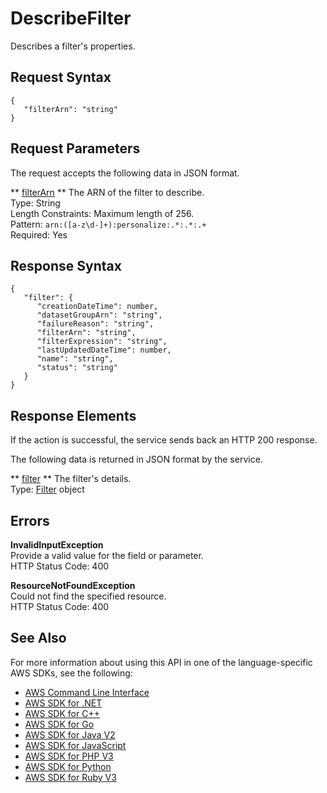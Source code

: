 # DescribeFilter<a name="API_DescribeFilter"></a>

Describes a filter's properties\.

## Request Syntax<a name="API_DescribeFilter_RequestSyntax"></a>

```
{
   "filterArn": "string"
}
```

## Request Parameters<a name="API_DescribeFilter_RequestParameters"></a>

The request accepts the following data in JSON format\.

 ** [filterArn](#API_DescribeFilter_RequestSyntax) **   <a name="personalize-DescribeFilter-request-filterArn"></a>
The ARN of the filter to describe\.  
Type: String  
Length Constraints: Maximum length of 256\.  
Pattern: `arn:([a-z\d-]+):personalize:.*:.*:.+`   
Required: Yes

## Response Syntax<a name="API_DescribeFilter_ResponseSyntax"></a>

```
{
   "filter": { 
      "creationDateTime": number,
      "datasetGroupArn": "string",
      "failureReason": "string",
      "filterArn": "string",
      "filterExpression": "string",
      "lastUpdatedDateTime": number,
      "name": "string",
      "status": "string"
   }
}
```

## Response Elements<a name="API_DescribeFilter_ResponseElements"></a>

If the action is successful, the service sends back an HTTP 200 response\.

The following data is returned in JSON format by the service\.

 ** [filter](#API_DescribeFilter_ResponseSyntax) **   <a name="personalize-DescribeFilter-response-filter"></a>
The filter's details\.  
Type: [Filter](API_Filter.md) object

## Errors<a name="API_DescribeFilter_Errors"></a>

 **InvalidInputException**   
Provide a valid value for the field or parameter\.  
HTTP Status Code: 400

 **ResourceNotFoundException**   
Could not find the specified resource\.  
HTTP Status Code: 400

## See Also<a name="API_DescribeFilter_SeeAlso"></a>

For more information about using this API in one of the language\-specific AWS SDKs, see the following:
+  [ AWS Command Line Interface](https://docs.aws.amazon.com/goto/aws-cli/personalize-2018-05-22/DescribeFilter) 
+  [ AWS SDK for \.NET](https://docs.aws.amazon.com/goto/DotNetSDKV3/personalize-2018-05-22/DescribeFilter) 
+  [ AWS SDK for C\+\+](https://docs.aws.amazon.com/goto/SdkForCpp/personalize-2018-05-22/DescribeFilter) 
+  [ AWS SDK for Go](https://docs.aws.amazon.com/goto/SdkForGoV1/personalize-2018-05-22/DescribeFilter) 
+  [ AWS SDK for Java V2](https://docs.aws.amazon.com/goto/SdkForJavaV2/personalize-2018-05-22/DescribeFilter) 
+  [ AWS SDK for JavaScript](https://docs.aws.amazon.com/goto/AWSJavaScriptSDK/personalize-2018-05-22/DescribeFilter) 
+  [ AWS SDK for PHP V3](https://docs.aws.amazon.com/goto/SdkForPHPV3/personalize-2018-05-22/DescribeFilter) 
+  [ AWS SDK for Python](https://docs.aws.amazon.com/goto/boto3/personalize-2018-05-22/DescribeFilter) 
+  [ AWS SDK for Ruby V3](https://docs.aws.amazon.com/goto/SdkForRubyV3/personalize-2018-05-22/DescribeFilter) 